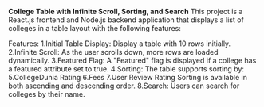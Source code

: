 **College Table with Infinite Scroll, Sorting, and Search**
This project is a React.js frontend and Node.js backend application that displays a list of colleges in a table layout with the following features:

Features:
1.Initial Table Display: Display a table with 10 rows initially.
2.Infinite Scroll: As the user scrolls down, more rows are loaded dynamically.
3.Featured Flag: A "Featured" flag is displayed if a college has a featured attribute set to true.
4.Sorting: The table supports sorting by:
5.CollegeDunia Rating
6.Fees
7.User Review Rating Sorting is available in both ascending and descending order.
8.Search: Users can search for colleges by their name.
